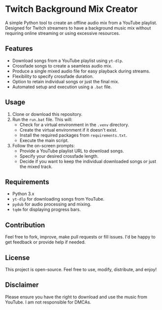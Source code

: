 # Twitch Background Mix Creator

A simple Python tool to create an offline audio mix from a YouTube playlist. Designed for Twitch streamers to have a background music mix without requiring online streaming or using excessive resources.

## Features

- Download songs from a YouTube playlist using `yt-dlp`.
- Crossfade songs to create a seamless audio mix.
- Produce a single mixed audio file for easy playback during streams.
- Flexibility to specify crossfade duration.
- Option to retain individual songs or just the final mix.
- Automated setup and execution using a `.bat` file.

## Usage

1. Clone or download this repository.
2. Run the `run.bat` file. This will:
    - Check for a virtual environment in the `.venv` directory.
    - Create the virtual environment if it doesn't exist.
    - Install the required packages from `requirements.txt`.
    - Execute the main script.
3. Follow the on-screen prompts:
    - Provide a YouTube playlist URL to download songs.
    - Specify your desired crossfade length.
    - Decide if you want to keep the individual downloaded songs or just the mixed track.

## Requirements

- Python 3.x
- `yt-dlp` for downloading songs from YouTube.
- `pydub` for audio processing and mixing.
- `tqdm` for displaying progress bars.

## Contribution

Feel free to fork, improve, make pull requests or fill issues. I'd be happy to get feedback or provide help if needed.

## License

This project is open-source. Feel free to use, modify, distribute, and enjoy!

## Disclaimer

Please ensure you have the right to download and use the music from YouTube. I am not responsible for DMCAs.
